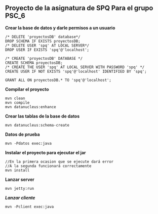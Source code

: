 **Proyecto de la asignatura de SPQ Para el grupo PSC_6**
------------- 
**Crear la base de datos y darle permisos a un usuario**

    /* DELETE 'proyectosDB' database*/
    DROP SCHEMA IF EXISTS proyectosDB;
    /* DELETE USER 'spq' AT LOCAL SERVER*/
    DROP USER IF EXISTS 'spq'@'localhost';
    
    /* CREATE 'proyectosDB' DATABASE */
    CREATE SCHEMA proyectosDB;
    /* CREATE THE USER 'spq' AT LOCAL SERVER WITH PASSWORD 'spq' */
    CREATE USER IF NOT EXISTS 'spq'@'localhost' IDENTIFIED BY 'spq';
    
    GRANT ALL ON proyectosDB.* TO 'spq'@'localhost';

**Compilar el proyecto**

```
mvn clean
mvn compile
mvn datanucleus:enhance
```

**Crear las tablas de la base de datos**

```
mvn datanucleus:schema-create
```

**Datos de prueba**
```
mvn -Pdatos exec:java
```

**Instalar el proyecto para ejecutar el jar**
```
//En la primera ocasion que se ejecute dará error
//A la segunda funcionará correctamente
mvn install
```

**Lanzar server**
```
mvn jetty:run
```

***Lanzar cliente***
```
mvn -Pclient exec:java

```